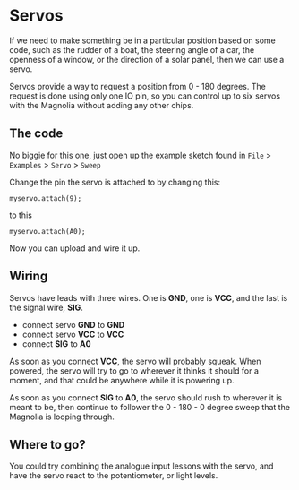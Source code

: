 # Servos

If we need to make something be in a particular position based on some code, such as the rudder of a boat, the steering angle of a car, the openness of a window, or the direction of a solar panel, then we can use a servo.

Servos provide a way to request a position from 0 - 180 degrees. The request is done using only one IO pin, so you can control up to six servos with the Magnolia without adding any other chips.

## The code

No biggie for this one, just open up the example sketch found in `File` > `Examples` > `Servo` > `Sweep`

Change the pin the servo is attached to by changing this:

    myservo.attach(9);

to this

    myservo.attach(A0);

Now you can upload and wire it up.

## Wiring

Servos have leads with three wires. One is **GND**, one is **VCC**, and the last is the signal wire, **SIG**.

* connect servo **GND** to **GND**
* connect servo **VCC** to **VCC**
* connect **SIG** to **A0**

As soon as you connect **VCC**, the servo will probably squeak. When powered, the servo will try to go to wherever it thinks it should for a moment, and that could be anywhere while it is powering up.

As soon as you connect **SIG** to **A0**, the servo should rush to wherever it is meant to be, then continue to follower the 0 - 180 - 0 degree sweep that the Magnolia is looping through.

## Where to go?

You could try combining the analogue input lessons with the servo, and have the servo react to the potentiometer, or light levels.
